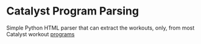 # Catalyst Program Parsing

Simple Python HTML parser that can extract the workouts, only, from most Catalyst workout [programs](https://www.catalystathletics.com/olympic-weightlifting-workouts/training-programs/)
